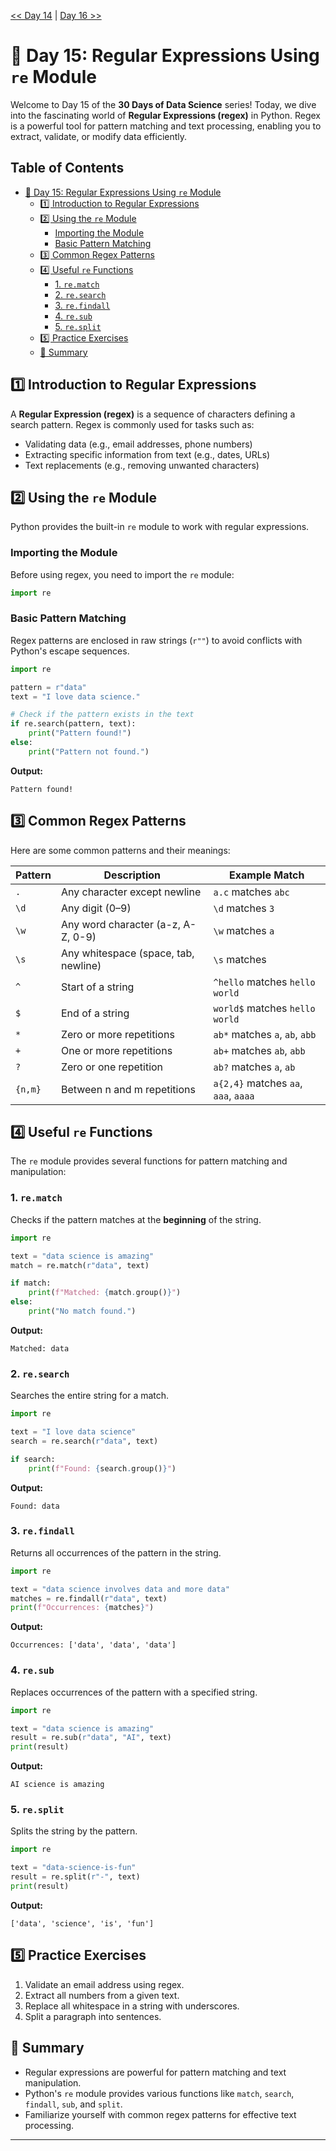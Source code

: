 [<< Day 14](../14_Working%20with%20APIs%20and%20JSON/14_Working%20with%20APIs%20and%20JSON.md) | [Day 16 >>](../16_Statistical%20Concepts/16_Statistical%20Concepts.md)


# 📘 Day 15: Regular Expressions Using `re` Module

Welcome to Day 15 of the **30 Days of Data Science** series! Today, we dive into the fascinating world of **Regular Expressions (regex)** in Python. Regex is a powerful tool for pattern matching and text processing, enabling you to extract, validate, or modify data efficiently.



## Table of Contents

- [📘 Day 15: Regular Expressions Using `re` Module](#-day-15-regular-expressions-using-re-module)
  - [1️⃣ Introduction to Regular Expressions](#1️⃣-introduction-to-regular-expressions)
  - [2️⃣ Using the `re` Module](#2️⃣-using-the-re-module)
    - [Importing the Module](#importing-the-module)
    - [Basic Pattern Matching](#basic-pattern-matching)
  - [3️⃣ Common Regex Patterns](#3️⃣-common-regex-patterns)
  - [4️⃣ Useful `re` Functions](#4️⃣-useful-re-functions)
    - [1. `re.match`](#1-rematch)
    - [2. `re.search`](#2-research)
    - [3. `re.findall`](#3-refindall)
    - [4. `re.sub`](#4-resub)
    - [5. `re.split`](#5-resplit)
  - [5️⃣ Practice Exercises](#5️⃣-practice-exercises)
  - [🌟 Summary](#-summary)
  


## 1️⃣ Introduction to Regular Expressions

A **Regular Expression (regex)** is a sequence of characters defining a search pattern. Regex is commonly used for tasks such as:

- Validating data (e.g., email addresses, phone numbers)
- Extracting specific information from text (e.g., dates, URLs)
- Text replacements (e.g., removing unwanted characters)



## 2️⃣ Using the `re` Module

Python provides the built-in `re` module to work with regular expressions.



### Importing the Module

Before using regex, you need to import the `re` module:

```python
import re
```



### Basic Pattern Matching

Regex patterns are enclosed in raw strings (`r""`) to avoid conflicts with Python's escape sequences.

```python
import re

pattern = r"data"
text = "I love data science."

# Check if the pattern exists in the text
if re.search(pattern, text):
    print("Pattern found!")
else:
    print("Pattern not found.")
```

**Output:**

```plaintext
Pattern found!
```



## 3️⃣ Common Regex Patterns

Here are some common patterns and their meanings:

| Pattern      | Description                          | Example Match     |
|--------------|--------------------------------------|-------------------|
| `.`          | Any character except newline         | `a.c` matches `abc` |
| `\d`         | Any digit (0–9)                      | `\d` matches `3`   |
| `\w`         | Any word character (a-z, A-Z, 0-9)   | `\w` matches `a`   |
| `\s`         | Any whitespace (space, tab, newline) | `\s` matches ` `   |
| `^`          | Start of a string                   | `^hello` matches `hello world` |
| `$`          | End of a string                     | `world$` matches `hello world` |
| `*`          | Zero or more repetitions            | `ab*` matches `a`, `ab`, `abb` |
| `+`          | One or more repetitions             | `ab+` matches `ab`, `abb` |
| `?`          | Zero or one repetition              | `ab?` matches `a`, `ab` |
| `{n,m}`      | Between n and m repetitions         | `a{2,4}` matches `aa`, `aaa`, `aaaa` |



## 4️⃣ Useful `re` Functions

The `re` module provides several functions for pattern matching and manipulation:

### 1. `re.match`

Checks if the pattern matches at the **beginning** of the string.

```python
import re

text = "data science is amazing"
match = re.match(r"data", text)

if match:
    print(f"Matched: {match.group()}")
else:
    print("No match found.")
```

**Output:**

```plaintext
Matched: data
```



### 2. `re.search`

Searches the entire string for a match.

```python
import re

text = "I love data science"
search = re.search(r"data", text)

if search:
    print(f"Found: {search.group()}")
```

**Output:**

```plaintext
Found: data
```



### 3. `re.findall`

Returns all occurrences of the pattern in the string.

```python
import re

text = "data science involves data and more data"
matches = re.findall(r"data", text)
print(f"Occurrences: {matches}")
```

**Output:**

```plaintext
Occurrences: ['data', 'data', 'data']
```



### 4. `re.sub`

Replaces occurrences of the pattern with a specified string.

```python
import re

text = "data science is amazing"
result = re.sub(r"data", "AI", text)
print(result)
```

**Output:**

```plaintext
AI science is amazing
```



### 5. `re.split`

Splits the string by the pattern.

```python
import re

text = "data-science-is-fun"
result = re.split(r"-", text)
print(result)
```

**Output:**

```plaintext
['data', 'science', 'is', 'fun']
```



## 5️⃣ Practice Exercises

1. Validate an email address using regex.
2. Extract all numbers from a given text.
3. Replace all whitespace in a string with underscores.
4. Split a paragraph into sentences.



## 🌟 Summary

- Regular expressions are powerful for pattern matching and text manipulation.
- Python's `re` module provides various functions like `match`, `search`, `findall`, `sub`, and `split`.
- Familiarize yourself with common regex patterns for effective text processing.

---





